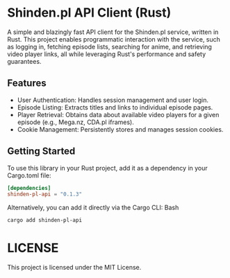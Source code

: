 # Shinden.pl API Client (Rust)

A simple and blazingly fast API client for the Shinden.pl service, written in Rust. 
This project enables programmatic interaction with the service, 
such as logging in, fetching episode lists, searching for anime, and retrieving video player links, 
all while leveraging Rust's performance and safety guarantees.

## Features
- User Authentication: Handles session management and user login.
- Episode Listing: Extracts titles and links to individual episode pages.
- Player Retrieval: Obtains data about available video players for a given episode (e.g., Mega.nz, CDA.pl iframes).
- Cookie Management: Persistently stores and manages session cookies.

## Getting Started

To use this library in your Rust project, add it as a dependency in your Cargo.toml file:

```toml
[dependencies]
shinden-pl-api = "0.1.3"
```

Alternatively, you can add it directly via the Cargo CLI:
Bash

```sh
cargo add shinden-pl-api
```

# LICENSE
This project is licensed under the MIT License.
